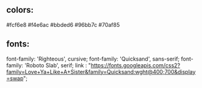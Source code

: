 ## colors:
#fcf6e8
#f4e6ac
#bbded6
#96bb7c
#70af85

## fonts:
font-family: 'Righteous', cursive;
font-family: 'Quicksand', sans-serif;
font-family: 'Roboto Slab', serif;
link : "https://fonts.googleapis.com/css2?family=Love+Ya+Like+A+Sister&family=Quicksand:wght@400;700&display=swap";